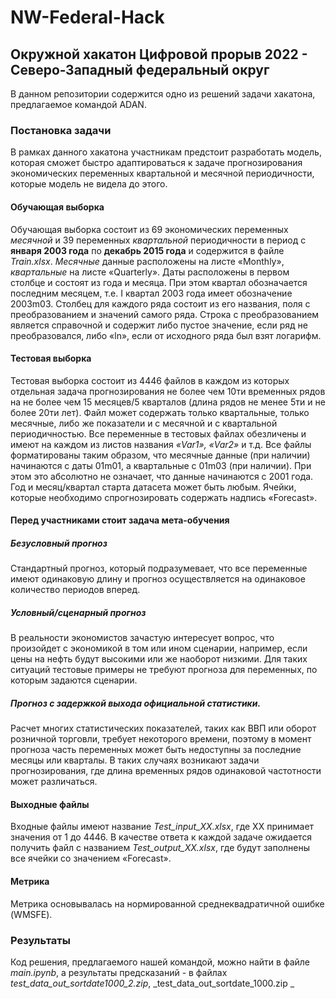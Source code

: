 # NW-Federal-Hack
## Окружной хакатон Цифровой прорыв 2022 - Северо-Западный федеральный округ
В данном репозитории содержится одно из решений задачи хакатона, предлагаемое командой ADAN.
### Постановка задачи
В рамках данного хакатона участникам предстоит разработать модель, которая сможет быстро адаптироваться к задаче прогнозирования экономических переменных квартальной и
месячной периодичности, которые модель не видела до этого.
#### Обучающая выборка 
Обучающая выборка состоит из 69 экономических переменных _месячной_ и 39 переменных _квартальной_ периодичности в период с **января 2003 года** по **декабрь 2015 года** и содержится в файле _Train.xlsx_. _Месячные_ данные расположены на листе «Monthly», _квартальные_ на листе «Quarterly». Даты расположены в первом столбце и состоят из года и месяца. При этом квартал обозначается последним месяцем, т.е. I квартал 2003 года имеет обозначение 2003m03. Столбец для каждого ряда состоит из его названия, поля с преобразованием и значений самого ряда. Строка с преобразованием является справочной и содержит либо пустое значение, если ряд не преобразовался, либо «ln», если от исходного ряда был взят логарифм.
#### Тестовая выборка
Тестовая выборка состоит из 4446 файлов в каждом из которых отдельная задача прогнозирования не более чем 10ти временных рядов на не более чем 15 месяцев/5 кварталов (длина рядов не менее 5ти и не более 20ти лет). Файл может содержать только квартальные, только месячные, либо же показатели и с месячной и с квартальной периодичностью. Все переменные в тестовых файлах обезличены и имеют на каждом из листов названия _«Var1», «Var2»_ и т.д. Все файлы форматированы таким образом, что месячные данные (при наличии) начинаются с даты 01m01, а квартальные с 01m03 (при наличии). При этом это абсолютно не означает, что данные начинаются с 2001 года. Год и месяц/квартал старта датасета может быть любым. Ячейки, которые необходимо спрогнозировать содержать надпись «Forecast».
#### Перед участниками стоит задача мета-обучения
##### Безусловный прогноз                                                                                                                                               
Стандартный прогноз, который подразумевает, что все переменные имеют одинаковую длину и прогноз осуществляется на одинаковое количество периодов вперед. 
##### Условный/сценарный прогноз 
В реальности экономистов зачастую интересует вопрос, что произойдет с экономикой в том или ином сценарии, например, если цены на нефть будут высокими или же наоборот низкими. Для таких ситуаций тестовые примеры не требуют прогноза для переменных, по которым задаются сценарии.
##### Прогноз с задержкой выхода официальной статистики. 
Расчет многих статистических показателей, таких как ВВП или оборот розничной торговли, требует некоторого времени, поэтому в момент прогноза часть переменных может быть недоступны за последние месяцы или кварталы. В таких случаях возникают задачи прогнозирования, где длина временных рядов одинаковой частотности может различаться.
#### Выходные файлы
Входные файлы имеют название _Test_input_XX.xlsx_, где XX принимает значения от 1 до 4446. В качестве ответа к каждой задаче ожидается получить файл с названием _Test_output_XX.xlsx_, где будут заполнены все ячейки со значением «Forecast».
#### Метрика 
Метрика основывалась на нормированной среднеквадратичной ошибке (WMSFE). 
### Результаты
Код решения, предлагаемого нашей командой, можно найти в файле _main.ipynb_, а результаты предсказаний - в файлах _test_data_out_sortdate1000_2.zip_, _test_data_out_sortdate_1000.zip _
